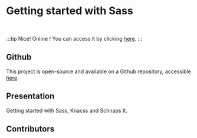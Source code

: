 <script setup>
import { VPTeamMembers } from 'vitepress/theme'

const additionalsMembers = []

const members = [
	...additionalsMembers,
  {
		avatar: "https://github.com/AlxisHenry.png",
		name: "Alexis Henry",
		title: "Contributor",
		links: [
			{ icon: "github", link: "https://github.com/Alxishenry" },
			{
				icon: "linkedin",
				link: "https://www.linkedin.com/in/alexishenry03",
			},
  	],
  },
];

</script>

# Getting started with Sass <Badge type="warning" text="v1.0.0" />

<br>

:::tip Nice!
Online ! You can access it by clicking [here](https://alxishenry.github.io/sass-basics/).
:::

## Github

This project is open-source and available on a Github repository, accessible [here](https://github.com/Restiloc).

## Presentation

Getting started with Sass, Knacss and Schnaps It.

## Contributors

<VPTeamMembers size="medium" :members="members" />
